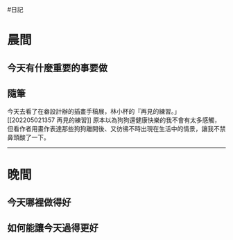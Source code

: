 #日記 
# 晨間

## 今天有什麼重要的事要做


## 隨筆
今天去看了在畚設計辦的插畫手稿展，林小杯的『再見的練習。」[[202205021357 再見的練習]]
原本以為狗狗還健康快樂的我不會有太多感觸，但看作者用畫作表達那些狗狗離開後、又彷彿不時出現在生活中的情景，讓我不禁鼻頭酸了一下。

---

# 晚間

## 今天哪裡做得好

## 如何能讓今天過得更好